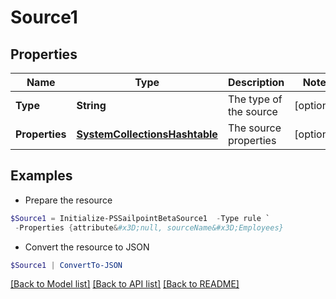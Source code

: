 # Source1
## Properties

Name | Type | Description | Notes
------------ | ------------- | ------------- | -------------
**Type** | **String** | The type of the source | [optional] 
**Properties** | [**SystemCollectionsHashtable**](.md) | The source properties | [optional] 

## Examples

- Prepare the resource
```powershell
$Source1 = Initialize-PSSailpointBetaSource1  -Type rule `
 -Properties {attribute&#x3D;null, sourceName&#x3D;Employees}
```

- Convert the resource to JSON
```powershell
$Source1 | ConvertTo-JSON
```

[[Back to Model list]](../README.md#documentation-for-models) [[Back to API list]](../README.md#documentation-for-api-endpoints) [[Back to README]](../README.md)

